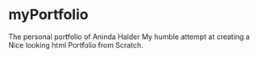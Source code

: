 # myPortfolio
 The personal portfolio of Aninda Halder
 My humble attempt at creating a Nice looking html Portfolio from Scratch. 
